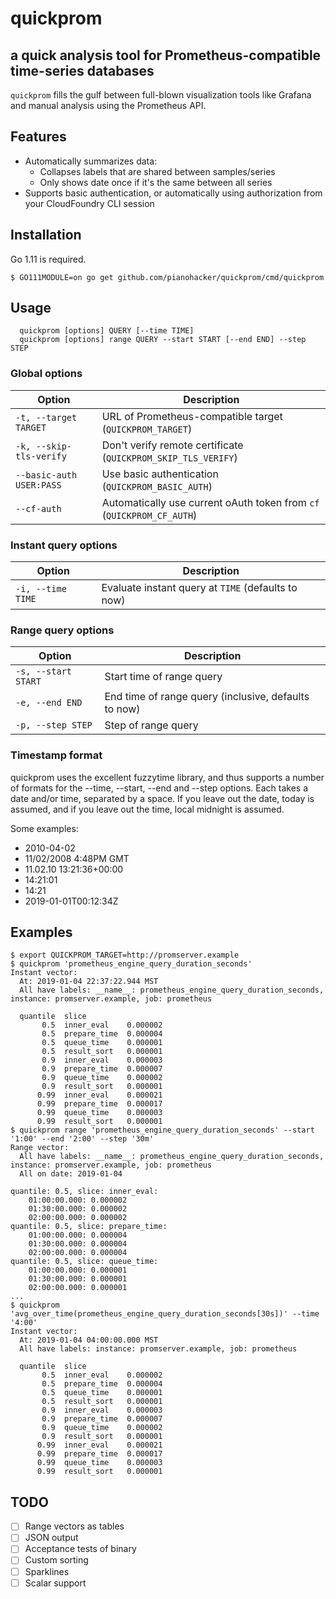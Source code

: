 # quickprom
## a quick analysis tool for Prometheus-compatible time-series databases

`quickprom` fills the gulf between full-blown visualization tools like Grafana and manual analysis
using the Prometheus API.

## Features

- Automatically summarizes data:
	- Collapses labels that are shared between samples/series
	- Only shows date once if it's the same between all series
- Supports basic authentication, or automatically using authorization from your CloudFoundry CLI session

## Installation
Go 1.11 is required.

```console
$ GO111MODULE=on go get github.com/pianohacker/quickprom/cmd/quickprom
```

## Usage
```
  quickprom [options] QUERY [--time TIME]
  quickprom [options] range QUERY --start START [--end END] --step STEP
```

### Global options
| Option | Description |
| ------ | ----------- |
| `-t, --target TARGET` | URL of Prometheus-compatible target (`QUICKPROM_TARGET`) |
| `-k, --skip-tls-verify` | Don't verify remote certificate (`QUICKPROM_SKIP_TLS_VERIFY`)  |
| `--basic-auth USER:PASS` | Use basic authentication (`QUICKPROM_BASIC_AUTH`) |
| `--cf-auth` | Automatically use current oAuth token from `cf` (`QUICKPROM_CF_AUTH`)  |

### Instant query options
| Option | Description |
| ------ | ----------- |
| `-i, --time TIME` | Evaluate instant query at `TIME` (defaults to now) |

### Range query options
| Option | Description |
| ------ | ----------- |
| `-s, --start START` | Start time of range query |
| `-e, --end END` | End time of range query (inclusive, defaults to now) |
| `-p, --step STEP` | Step of range query |

### Timestamp format
quickprom uses the excellent fuzzytime library, and thus supports a number of
formats for the --time, --start, --end and --step options. Each takes a date
and/or time, separated by a space. If you leave out the date, today is
assumed, and if you leave out the time, local midnight is assumed.

Some examples:
  - 2010-04-02
  - 11/02/2008 4:48PM GMT
  - 11.02.10 13:21:36+00:00
  - 14:21:01
  - 14:21
  - 2019-01-01T00:12:34Z

## Examples

```console
$ export QUICKPROM_TARGET=http://promserver.example
$ quickprom 'prometheus_engine_query_duration_seconds'
Instant vector:
  At: 2019-01-04 22:37:22.944 MST
  All have labels: __name__: prometheus_engine_query_duration_seconds, instance: promserver.example, job: prometheus

  quantile  slice
       0.5  inner_eval    0.000002
       0.5  prepare_time  0.000004
       0.5  queue_time    0.000001
       0.5  result_sort   0.000001
       0.9  inner_eval    0.000003
       0.9  prepare_time  0.000007
       0.9  queue_time    0.000002
       0.9  result_sort   0.000001
      0.99  inner_eval    0.000021
      0.99  prepare_time  0.000017
      0.99  queue_time    0.000003
      0.99  result_sort   0.000001
$ quickprom range 'prometheus_engine_query_duration_seconds' --start '1:00' --end '2:00' --step '30m'
Range vector:
  All have labels: __name__: prometheus_engine_query_duration_seconds, instance: promserver.example, job: prometheus
  All on date: 2019-01-04

quantile: 0.5, slice: inner_eval:
    01:00:00.000: 0.000002
    01:30:00.000: 0.000002
    02:00:00.000: 0.000002
quantile: 0.5, slice: prepare_time:
    01:00:00.000: 0.000004
    01:30:00.000: 0.000004
    02:00:00.000: 0.000004
quantile: 0.5, slice: queue_time:
    01:00:00.000: 0.000001
    01:30:00.000: 0.000001
    02:00:00.000: 0.000001
...
$ quickprom 'avg_over_time(prometheus_engine_query_duration_seconds[30s])' --time '4:00'
Instant vector:
  At: 2019-01-04 04:00:00.000 MST
  All have labels: instance: promserver.example, job: prometheus

  quantile  slice
       0.5  inner_eval    0.000002
       0.5  prepare_time  0.000004
       0.5  queue_time    0.000001
       0.5  result_sort   0.000001
       0.9  inner_eval    0.000003
       0.9  prepare_time  0.000007
       0.9  queue_time    0.000002
       0.9  result_sort   0.000001
      0.99  inner_eval    0.000021
      0.99  prepare_time  0.000017
      0.99  queue_time    0.000003
      0.99  result_sort   0.000001
```

## TODO

- [ ] Range vectors as tables
- [ ] JSON output
- [ ] Acceptance tests of binary
- [ ] Custom sorting
- [ ] Sparklines
- [ ] Scalar support
